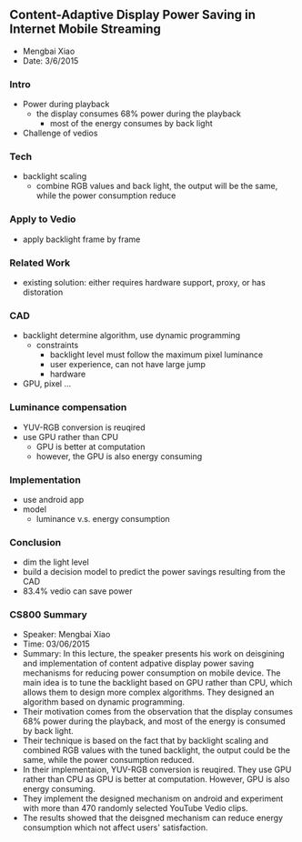 ## Content-Adaptive Display Power Saving in Internet Mobile Streaming

- Mengbai Xiao
- Date: 3/6/2015

### Intro
- Power during playback
  - the display consumes 68% power during the playback
    - most of the energy consumes by back light
- Challenge of vedios
  

### Tech
- backlight scaling
  - combine RGB values and back light, the output will be the same, while the power consumption reduce
  

### Apply to Vedio
- apply backlight frame by frame

### Related Work
- existing solution: either requires hardware support, proxy, or has distoration

### CAD 
- backlight determine algorithm, use dynamic programming
  - constraints
    - backlight level must follow the maximum pixel luminance
    - user experience, can not have large jump
    - hardware
- GPU, pixel ...

### Luminance compensation
- YUV-RGB conversion is reuqired
- use GPU rather than CPU
  - GPU is better at computation
  - however, the GPU is also energy consuming

### Implementation
- use android app
- model
  - luminance v.s. energy consumption

### Conclusion
- dim the light level 
- build a decision model to predict the power savings resulting from the CAD
- 83.4% vedio can save power


### CS800 Summary
- Speaker: Mengbai Xiao
- Time: 03/06/2015
- Summary: In this lecture, the speaker presents his work on deisgining and implementation of content adpative display power saving mechanisms for reducing power consumption on mobile device. The main idea is to tune the backlight based on GPU rather than CPU, which allows them to design more complex algorithms. They designed an algorithm based on dynamic programming. 
- Their motivation comes from the observation that the display consumes 68% power during the playback, and most of the energy is consumed by back light.
- Their technique is based on the fact that by backlight scaling and combined RGB values with the tuned backlight, the output could be the same, while the power consumption reduced.
- In their implementaion, YUV-RGB conversion is reuqired. They use GPU rather than CPU as GPU is better at computation.
However,  GPU is also energy consuming.
- They implement the designed mechanism on android and experiment with more than 470 randomly selected YouTube Vedio clips. 
- The results showed that the deisgned mechanism can reduce energy consumption which not affect users' satisfaction.
